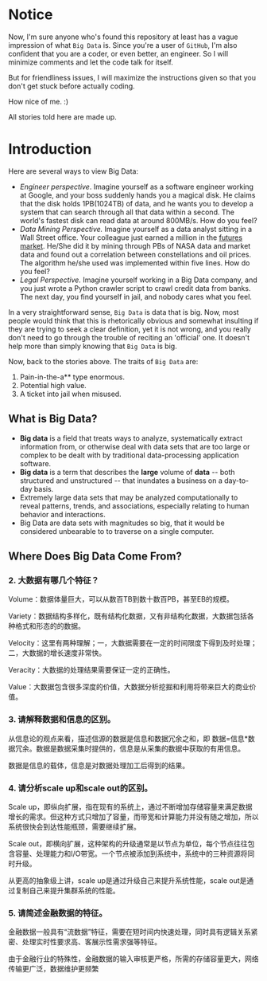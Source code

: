 # Notice

Now, I'm sure anyone who's found this repository at least has a vague impression of what `Big Data` is. Since you're a user of `GitHub`, I'm also confident that you are a coder, or even better, an engineer. So I will minimize comments and let the code talk for itself.

But for friendliness issues, I will maximize the instructions given so that you don't get stuck before actually coding.

How nice of me. :)

All stories told here are made up.

# Introduction

Here are several ways to view Big Data:

- *Engineer perspective*. Imagine yourself as a software engineer working at Google, and your boss suddenly hands you a magical disk. He claims that the disk holds 1PB(1024TB) of data, and he wants you to develop a system that can search through all that data within a second. The world's fastest disk can read data at around 800MB/s. How do you feel?
- *Data Mining Perspective.* Imagine yourself as a data analyst sitting in a Wall Street office. Your colleague just earned a million in the [futures market](https://www.investopedia.com/terms/f/futuresmarket.asp). He/She did it by mining through PBs of NASA data and market data and found out a correlation between constellations and oil prices. The algorithm he/she used was implemented within five lines. How do you feel?
- *Legal Perspective.* Imagine yourself working in a Big Data company, and you just wrote a Python crawler script to crawl credit data from banks. The next day, you find yourself in jail, and nobody cares what you feel.

In a very straightforward sense, `Big Data` is data that is big. Now, most people would think that this is rhetorically obvious and somewhat insulting if they are trying to seek a clear definition, yet it is not wrong, and you really don't need to go through the trouble of reciting an 'official' one. It doesn't help more than simply knowing that `Big Data` is big.

Now, back to the stories above. The traits of `Big Data` are:

1. Pain-in-the-a** type enormous.
2. Potential high value.
3. A ticket into jail when misused.

## What is Big Data?

- **Big data** is a field that treats ways to analyze, systematically extract information from, or otherwise deal with data sets that are too large or complex to be dealt with by traditional data-processing application software.
- **Big data** is a term that describes the **large** volume of **data** -- both structured and unstructured -- that inundates a business on a day-to-day basis.
- Extremely large data sets that may be analyzed computationally to reveal patterns, trends, and associations, especially relating to human behavior and interactions.
- Big Data are data sets with magnitudes so big, that it would be considered unbearable to to traverse on a single computer.

## Where Does Big Data Come From?



### 2. 大数据有哪几个特征？

Volume：数据体量巨大，可以从数百TB到数十数百PB，甚至EB的规模。

Variety：数据结构多样化，既有结构化数据，又有非结构化数据，大数据包括各种格式和形态的的数据。

Velocity：这里有两种理解；一，大数据需要在一定的时间限度下得到及时处理；二，大数据的增长速度非常快。

Veracity：大数据的处理结果需要保证一定的正确性。

Value：大数据包含很多深度的价值，大数据分析挖掘和利用将带来巨大的商业价值。

### 3. 请解释数据和信息的区别。

从信息论的观点来看，描述信源的数据是信息和数据冗余之和，即 数据=信息*数据冗余。数据是数据采集时提供的，信息是从采集的数据中获取的有用信息。

数据是信息的载体，信息是对数据处理加工后得到的结果。

### 4. 请分析scale up和scale out的区别。

Scale up，即纵向扩展，指在现有的系统上，通过不断增加存储容量来满足数据增长的需求。但这种方式只增加了容量，而带宽和计算能力并没有随之增加，所以系统很快会到达性能瓶颈，需要继续扩展。

Scale out，即横向扩展，这种架构的升级通常是以节点为单位，每个节点往往包含容量、处理能力和I/O带宽。一个节点被添加到系统中，系统中的三种资源将同时升级。

从更高的抽象级上讲，scale up是通过升级自己来提升系统性能，scale out是通过复制自己来提升集群系统的性能。

### 5. 请简述金融数据的特征。

金融数据一般具有“流数据”特征，需要在短时间内快速处理，同时具有逻辑关系紧密、处理实时性要求高、客展示性需求强等特征。

由于金融行业的特殊性，金融数据的输入审核更严格，所需的存储容量更大，网络传输更广泛，数据维护更频繁